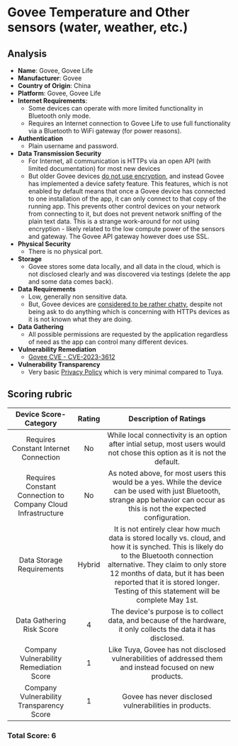 # Govee Temperature and Other sensors (water, weather, etc.)
## Analysis
- **Name**: Govee, Govee Life
- **Manufacturer**: Govee
- **Country of Origin**: China
- **Platform**: Govee, Govee Life
- **Internet Requirements**:
    - Some devices can operate with more limited functionality in Bluetooth only mode.  
    - Requires an Internet connection to Govee Life to use full functionality via a Bluetooth to WiFi gateway (for power reasons).
- **Authentication**
    - Plain username and password.  
- **Data Transmission Security**
    - For Internet, all communication is HTTPs via an open API (with limited documentation) for most new devices
    - But older Govee devices [do not use encryption](https://community.home-assistant.io/t/security-concerns-with-govee-devices-seeking-solutions-and-alternatives-h5072-h5075/683314/2), and instead Govee has implemented a device safety feature.  This features, which is not enabled by default means that once a Govee device has connected to one installation of the app, it can only connect to that copy of the running app.  This prevents other control devices on your network from connecting to it, but does not prevent network sniffing of the plain text data.  This is a strange work-around for not using encryption - likely related to the low compute power of the sensors and gateway.  The Govee API gateway however does use SSL.
- **Physical Security**
    - There is no physical port.  
- **Storage**
  - Govee stores some data locally, and all data in the cloud, which is not disclosed clearly and was discovered via testings (delete the app and some data comes back).
- **Data Requirements**
    - Low, generally non sensitive data.
    - But, Govee devices are [considered to be rather chatty](https://hal.science/hal-04936304/), despite not being ask to do anything which is concerning with HTTPs devices as it is not known what they are doing.  
- **Data Gathering**
  - All possible permissions are requested by the application regardless of need as the app can control many different devices.  
- **Vulnerability Remediation**
    - [Govee CVE - CVE-2023-3612](https://nvd.nist.gov/vuln/detail/CVE-2023-3612)  
- **Vulnerability Transparency**
  - Very basic [Privacy Policy](https://us.govee.com/pages/privacy-policy?srsltid=AfmBOoos77IPMaQoDdTlP_Xt3Wt2d-gZVVijfFM5jtmRVmissv2iA5hi) which is very minimal compared to Tuya.

## Scoring rubric
| Device Score-Category |  Rating | Description of Ratings | 
| :---: | :---: | :---: | 
| Requires Constant Internet Connection | No | While local connectivity is an option after intial setup, most users would not chose this option as it is not the default. |
| Requires Constant Connection to Company Cloud Infrastructure | No | As noted above, for most users this would be a yes.  While the device can be used with just Bluetooth, strange app behavior can occur as this is not the expected configuration. |
| Data Storage Requirements | Hybrid | It is not entirely clear how much data is stored locally vs. cloud, and how it is synched.  This is likely do to the Bluetooth connection alternative.  They claim to only store 12 months of data, but it has been reported that it is stored longer.  Testing of this statement will be complete May 1st. |
| Data Gathering Risk Score | 4 | The device's purpose is to collect data, and because of the hardware, it only collects the data it has disclosed. |
| Company Vulnerability Remediation Score | 1 | Like Tuya, Govee has not disclosed vulnerabilities of addressed them and instead focused on new products. |
| Company Vulnerability Transparency Score | 1 | Govee has never disclosed vulnerabilities in products. | 

### Total Score: 6
